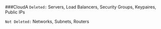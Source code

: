 <!-- post: -->


###CloudA
`Deleted:` Servers, Load Balancers, Security Groups, Keypaires, Public IPs

`Not Deleted:` Networks, Subnets, Routers


